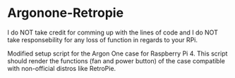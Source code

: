 # Argonone-Retropie
I do NOT take credit for comming up with the lines of code and I do NOT take responsebility for any loss of function in regards to your RPi.

Modified setup script for the Argon One case for Raspberry Pi 4. This script should render the functions (fan and power button) of the case compatible with non-official distros like RetroPie.
